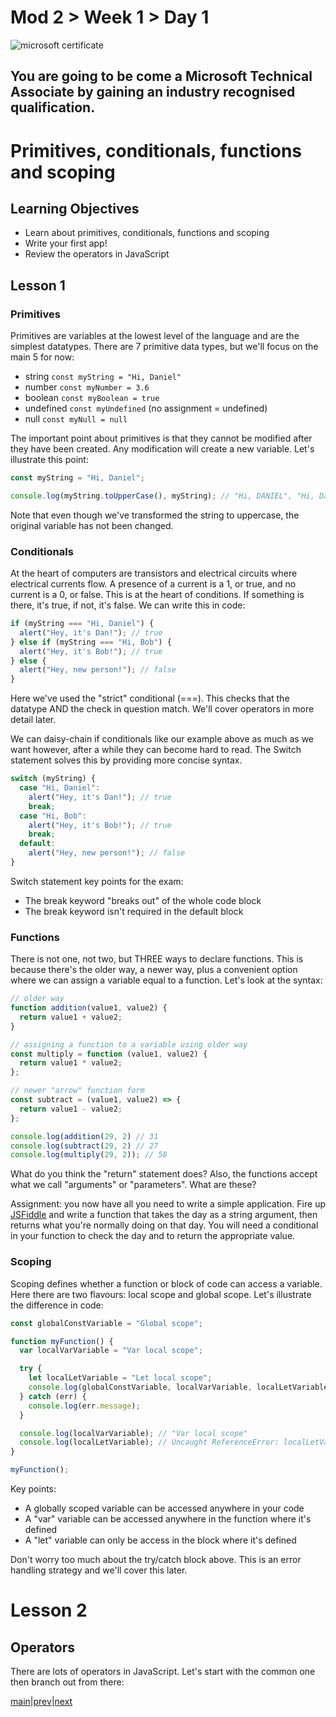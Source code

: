 # Mod 2 > Week 1 > Day 1

![microsoft certificate](https://di3xp7dfi3cq.cloudfront.net/pub/media/magefan_blog/w/h/what-jobs-can-you-get-with-mta-cetification.jpg)

## You are going to be come a Microsoft Technical Associate by gaining an industry recognised qualification.

# Primitives, conditionals, functions and scoping

## Learning Objectives

- Learn about primitives, conditionals, functions and scoping
- Write your first app!
- Review the operators in JavaScript

## Lesson 1

### Primitives

Primitives are variables at the lowest level of the language and are the simplest datatypes. There are 7 primitive data types, but we'll focus on the main 5 for now:

- string `const myString = "Hi, Daniel"`
- number `const myNumber = 3.6`
- boolean `const myBoolean = true`
- undefined `const myUndefined` (no assignment = undefined)
- null `const myNull = null`

The important point about primitives is that they cannot be modified after they have been created. Any modification will create a new variable. Let's illustrate this point:

```javascript
const myString = "Hi, Daniel";

console.log(myString.toUpperCase(), myString); // "Hi, DANIEL", "Hi, Daniel"
```

Note that even though we've transformed the string to uppercase, the original variable has not been changed.

### Conditionals

At the heart of computers are transistors and electrical circuits where electrical currents flow. A presence of a current is a 1, or true, and no current is a 0, or false.
This is at the heart of conditions. If something is there, it's true, if not, it's false. We can write this in code:

```javascript
if (myString === "Hi, Daniel") {
  alert("Hey, it's Dan!"); // true
} else if (myString === "Hi, Bob") {
  alert("Hey, it's Bob!"); // true
} else {
  alert("Hey, new person!"); // false
}
```

Here we've used the "strict" conditional (===). This checks that the datatype AND the check in question match. We'll cover operators in more detail later.

We can daisy-chain if conditionals like our example above as much as we want however, after a while they can become hard to read. The Switch statement solves this by providing more concise
syntax.

```javascript
switch (myString) {
  case "Hi, Daniel":
    alert("Hey, it's Dan!"); // true
    break;
  case "Hi, Bob":
    alert("Hey, it's Bob!"); // true
    break;
  default:
    alert("Hey, new person!"); // false
}
```

Switch statement key points for the exam:

- The break keyword "breaks out" of the whole code block
- The break keyword isn't required in the default block

### Functions

There is not one, not two, but THREE ways to declare functions. This is because there's the older way, a newer way, plus a convenient option where we can assign a variable equal to a function.
Let's look at the syntax:

```javascript
// older way
function addition(value1, value2) {
  return value1 + value2;
}

// assigning a function to a variable using older way
const multiply = function (value1, value2) {
  return value1 * value2;
};

// newer "arrow" function form
const subtract = (value1, value2) => {
  return value1 - value2;
};

console.log(addition(29, 2) // 31
console.log(subtract(29, 2) // 27
console.log(multiply(29, 2)); // 58
```

What do you think the "return" statement does? Also, the functions accept what we call "arguments" or "parameters". What are these?

Assignment: you now have all you need to write a simple application. Fire up [JSFiddle](http://jsfiddle.net) and write a function that takes the day as a string argument, then returns what you're normally doing on that day. You will need a conditional in your function to check the day and to return the appropriate value.

### Scoping

Scoping defines whether a function or block of code can access a variable. Here there are two flavours: local scope and global scope. Let's illustrate the difference in code:

```javascript
const globalConstVariable = "Global scope";

function myFunction() {
  var localVarVariable = "Var local scope";

  try {
    let localLetVariable = "Let local scope";
    console.log(globalConstVariable, localVarVariable, localLetVariable); // "Global scope", "Var local scope", "Let local scope"
  } catch (err) {
    console.log(err.message);
  }

  console.log(localVarVariable); // "Var local scope"
  console.log(localLetVariable); // Uncaught ReferenceError: localLetVariable is not defined
}

myFunction();
```

Key points:

- A globally scoped variable can be accessed anywhere in your code
- A "var" variable can be accessed anywhere in the function where it's defined
- A "let" variable can only be access in the block where it's defined

Don't worry too much about the try/catch block above. This is an error handling strategy and we'll cover this later.

# Lesson 2

## Operators

There are lots of operators in JavaScript. Let's start with the common one then branch out from there:

[main](/swe)|[prev](/swe/mod1/wk2/day5.html)|[next](/swe/mod2/wk1/day2.html)
